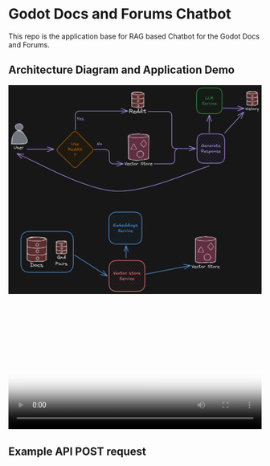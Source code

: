 # Godot Docs and Forums Chatbot

This repo is the application base for RAG based Chatbot for the Godot Docs and Forums.

## Architecture Diagram and Application Demo

![Architecture](./assets/diagram.png)

<video src="https://github.com/Subhadeep0506/godot-docs-rag-app/blob/master/assets/godot-rag-bot-1.mp4" width="100%" controls poster="./assets/app-preview.png"></video>

## Example API POST request
